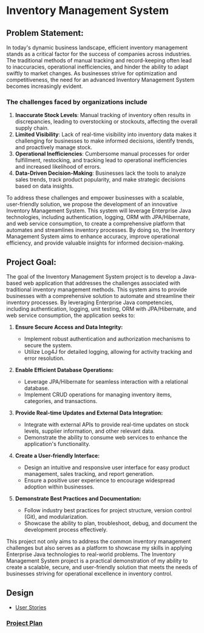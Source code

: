 # Inventory Management System

## Problem Statement:

In today's dynamic business landscape, efficient inventory management stands as a critical factor for 
the success of companies across industries. The traditional methods of manual tracking and record-keeping 
often lead to inaccuracies, operational inefficiencies, and hinder the ability to adapt swiftly to 
market changes. As businesses strive for optimization and competitiveness, the need for an advanced 
Inventory Management System becomes increasingly evident.

### The challenges faced by organizations include

1. **Inaccurate Stock Levels**: Manual tracking of inventory often results in discrepancies, leading to overstocking or stockouts, affecting the overall supply chain.
2. **Limited Visibility**: Lack of real-time visibility into inventory data makes it challenging for businesses to make informed decisions, identify trends, and proactively manage stock.
3. **Operational Inefficiencies**: Cumbersome manual processes for order fulfillment, restocking, and tracking lead to operational inefficiencies and increased likelihood of errors.
4. **Data-Driven Decision-Making**: Businesses lack the tools to analyze sales trends, track product popularity, and make strategic decisions based on data insights.

To address these challenges and empower businesses with a scalable, user-friendly solution, we propose 
the development of an innovative Inventory Management System. This system will leverage Enterprise Java 
technologies, including authentication, logging, ORM with JPA/Hibernate, and web service consumption, 
to create a comprehensive platform that automates and streamlines inventory processes. By doing so, the 
Inventory Management System aims to enhance accuracy, improve operational efficiency, and provide valuable 
insights for informed decision-making.

## Project Goal:

The goal of the Inventory Management System project is to develop a Java-based web application 
that addresses the challenges associated with traditional inventory management methods. This system aims to 
provide businesses with a comprehensive solution to automate and streamline their inventory processes. By 
leveraging Enterprise Java competencies, including authentication, logging, unit testing, ORM with JPA/Hibernate, 
and web service consumption, the application seeks to:

1. **Ensure Secure Access and Data Integrity:**
    - Implement robust authentication and authorization mechanisms to secure the system.
    - Utilize Log4J for detailed logging, allowing for activity tracking and error resolution.

2. **Enable Efficient Database Operations:**
    - Leverage JPA/Hibernate for seamless interaction with a relational database.
    - Implement CRUD operations for managing inventory items, categories, and transactions.

3. **Provide Real-time Updates and External Data Integration:**
    - Integrate with external APIs to provide real-time updates on stock levels, supplier information, and other relevant data.
    - Demonstrate the ability to consume web services to enhance the application's functionality.

4. **Create a User-friendly Interface:**
    - Design an intuitive and responsive user interface for easy product management, sales tracking, and report generation.
    - Ensure a positive user experience to encourage widespread adoption within businesses.

5. **Demonstrate Best Practices and Documentation:**
    - Follow industry best practices for project structure, version control (Git), and modularization.
    - Showcase the ability to plan, troubleshoot, debug, and document the development process effectively.

This project not only aims to address the common inventory management challenges but also serves as a platform to showcase my 
skills in applying Enterprise Java technologies to real-world problems. The Inventory Management System project is a practical 
demonstration of my ability to create a scalable, secure, and user-friendly solution that meets the needs of businesses striving 
for operational excellence in inventory control.


## Design

* [User Stories](DesignDocuments/userStories.md)


### [Project Plan](ProjectPlan.md)
